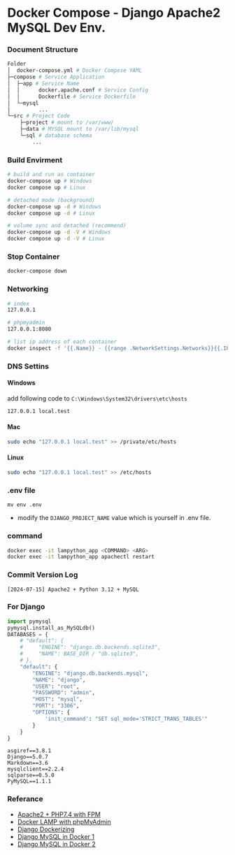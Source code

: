 # Docker Compose - Django Apache2 MySQL Dev Env.

### Document Structure
```sh
Folder
│  docker-compose.yml # Docker Compose YAML
├─compose # Service Application 
│  ├─app # Service Name
│  │      docker.apache.conf # Service Config
│  │      Dockerfile # Service Dockerfile
│  └─mysql
│         ...
└─src # Project Code
    ├─project # mount to /var/www/
    ├─data # MYSQL mount to /var/lib/mysql
    └─sql # database schema
        ...
```

### Build Envirment
```sh
# build and run as container
docker-compose up # Windows
docker compose up # Linux

# detached mode (background)
docker-compose up -d # Windows
docker compose up -d # Linux

# volume sync and detached (recommend)
docker-compose up -d -V # Windows
docker compose up -d -V # Linux
```

### Stop Container
```sh
docker-compose down
```

### Networking 
```sh
# index
127.0.0.1

# phpmyadmin
127.0.0.1:8080

# list ip address of each container
docker inspect -f '{{.Name}} - {{range .NetworkSettings.Networks}}{{.IPAddress}}{{end}}' $(docker ps -aq)
```

### DNS Settins
#### Windows
add following code to `C:\Windows\System32\drivers\etc\hosts`
```sh
127.0.0.1 local.test
```

#### Mac
```sh
sudo echo "127.0.0.1 local.test" >> /private/etc/hosts
```

#### Linux
```sh
sudo echo "127.0.0.1 local.test" >> /etc/hosts
```

### .env file
```
mv env .env
```
- modify the `DJANGO_PROJECT_NAME` value which is yourself in .env file.

### command
```sh
docker exec -it lampython_app <COMMAND> <ARG>
docker exec -it lampython_app apachectl restart
```

### Commit Version Log
```
[2024-07-15] Apache2 + Python 3.12 + MySQL
```

### For Django
```python settings.py
import pymysql
pymysql.install_as_MySQLdb()
DATABASES = {
    # "default": {
    #     "ENGINE": "django.db.backends.sqlite3",
    #     "NAME": BASE_DIR / "db.sqlite3",
    # },
    "default": {
        "ENGINE": "django.db.backends.mysql",
        "NAME": "django",
        "USER": "root",
        "PASSWORD": "admin",
        "HOST": "mysql",
        "PORT": "3306",
        "OPTIONS": {
            'init_command': "SET sql_mode='STRICT_TRANS_TABLES'"
        }
    }
}
```

```
asgiref==3.8.1
Django==5.0.7
Markdown==3.6
mysqlclient==2.2.4
sqlparse==0.5.0
PyMySQL==1.1.1
```
### Referance
* [Apache2 + PHP7.4 with FPM](https://blog.csdn.net/m0_55975991/article/details/124995718)
* [Docker LAMP with phpMyAdmin](https://hackmd.io/@titangene/docker-collection/%2FJo1wfBAaSzKx9anZ0WOv1Q?type=book)
* [Django Dockerizing](https://testdriven.io/blog/dockerizing-django-with-postgres-gunicorn-and-nginx/#project-setup)
* [Django MySQL in Docker 1](https://stackoverflow.com/questions/76493897/when-i-wanna-dockerize-i-get-django-db-utils-operationalerror-2002-cant-c)
* [Django MySQL in Docker 2](https://stackoverflow.com/questions/76680452/i-am-getting-raise-improperlyconfigured-django-core-exceptions-improperlyconfig)


